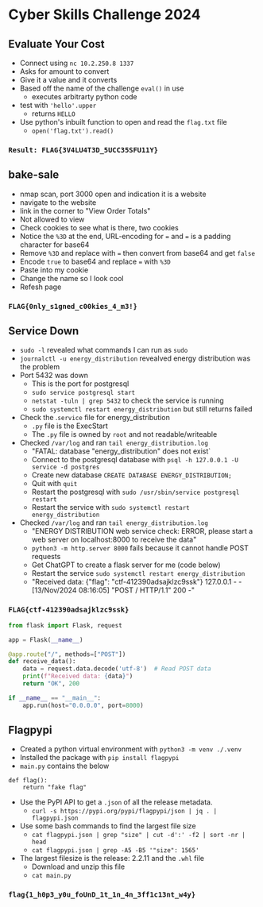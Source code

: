 # Cyber Skills Challenge 2024

## Evaluate Your Cost

- Connect using `nc 10.2.250.8 1337`
- Asks for amount to convert
- Give it a value and it converts
- Based off the name of the challenge `eval()` in use
  - executes arbitrarty python code
- test with `'hello'.upper`
  - returns `HELLO`
- Use python's inbuilt function to open and read the `flag.txt` file
  - `open('flag.txt').read()`

### `Result: FLAG{3V4LU4T3D_5UCC35SFU11Y}`

## bake-sale

- nmap scan, port 3000 open and indication it is a website
- navigate to the website
- link in the corner to "View Order Totals"
- Not allowed to view
- Check cookies to see what is there, two cookies
- Notice the `%3D` at the end, URL-encoding for `=` and `=` is a padding character for base64
- Remove `%3D` and replace with `=` then convert from base64 and get `false`
- Encode `true` to base64 and replace `=` with `%3D`
- Paste into my cookie
- Change the name so I look cool
- Refesh page

### `FLAG{0nly_s1gned_c00kies_4_m3!}`

## Service Down

- `sudo -l` revealed what commands I can run as `sudo`
- `journalctl -u energy_distribution` revealved energy distribution was the problem
- Port 5432 was down
  - This is the port for postgresql
  - `sudo service postgresql start`
  - `netstat -tuln | grep 5432` to check the service is running
  - `sudo systemctl restart energy_distribution` but still returns failed
- Check the .`service` file for energy_distribution
  - `.py` file is the ExecStart
  - The `.py` file is owned by `root` and not readable/writeable
- Checked `/var/log` and ran `tail energy_distribution.log`
  - "FATAL:  database "energy_distribution" does not exist`
  - Connect to the postgresql database with `psql -h 127.0.0.1 -U service -d postgres`
  - Create new database `CREATE DATABASE ENERGY_DISTRIBUTION;`
  - Quit with `quit`
  - Restart the postgresql with `sudo /usr/sbin/service postgresql restart`
  - Restart the service with `sudo systemctl restart energy_distribution`
- Checked `/var/log` and ran `tail energy_distribution.log`
  - "ENERGY DISTRIBUTION web service check: ERROR, please start a web server on localhost:8000 to receive the data"
  - `python3 -m http.server 8000` fails because it cannot handle POST requests
  - Get ChatGPT to create a flask server for me (code below)
  - Restart the service `sudo systemctl restart energy_distribution`
  - "Received data: {"flag": "ctf-412390adsajklzc9ssk"} 127.0.0.1 - - [13/Nov/2024 08:16:05] "POST / HTTP/1.1" 200 -"

### `FLAG{ctf-412390adsajklzc9ssk}`

```python
from flask import Flask, request

app = Flask(__name__)

@app.route("/", methods=["POST"])
def receive_data():
    data = request.data.decode('utf-8')  # Read POST data
    print(f"Received data: {data}")
    return "OK", 200

if __name__ == "__main__":
    app.run(host="0.0.0.0", port=8000)
```

## Flagpypi

- Created a python virtual environment with `python3 -m venv ./.venv`
- Installed the package with `pip install flagpypi`
- `main.py` contains the below

```text
def flag():
    return "fake flag"
```

- Use the PyPI API to get a `.json` of all the release metadata.
  - `curl -s https://pypi.org/pypi/flagpypi/json | jq . | flagpypi.json`
- Use some bash commands to find the largest file size
  - `cat flagpypi.json | grep "size" | cut -d':' -f2 | sort -nr | head`
  - `cat flagpypi.json | grep -A5 -B5 '"size": 1565'`
- The largest filesize is the release: 2.2.11 and the `.whl` file
  - Download and unzip this file
  - `cat main.py`

### `flag{1_h0p3_y0u_foUnD_1t_1n_4n_3ff1c13nt_w4y}`
